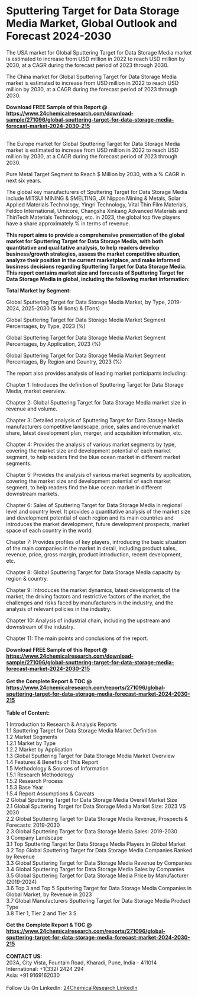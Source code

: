<h1>Sputtering Target for Data Storage Media Market, Global Outlook and Forecast 2024-2030</h1><p>The USA market for Global Sputtering Target for Data Storage Media market is estimated to increase from USD million in 2022 to reach USD million by 2030, at a CAGR during the forecast period of 2023 through 2030.</p><p>
</p><p>The China market for Global Sputtering Target for Data Storage Media market is estimated to increase from USD million in 2022 to reach USD million by 2030, at a CAGR during the forecast period of 2023 through 2030.</p><div><b>Download FREE Sample of this Report @ 
            <a href="https://www.24chemicalresearch.com/download-sample/271096/global-sputtering-target-for-data-storage-media-forecast-market-2024-2030-215">
            https://www.24chemicalresearch.com/download-sample/271096/global-sputtering-target-for-data-storage-media-forecast-market-2024-2030-215</a></b></div><br><p>
</p><p>The Europe market for Global Sputtering Target for Data Storage Media market is estimated to increase from USD million in 2022 to reach USD million by 2030, at a CAGR during the forecast period of 2023 through 2030.</p><p>
Pure Metal Target Segment to Reach $ Million by 2030, with a % CAGR in next six years.</p><p>
The global key manufacturers of Sputtering Target for Data Storage Media include MITSUI MINING &amp; SMELTING, JX Nippon Mining &amp; Metals, Solar Applied Materials Technology, Yingri Technology, Vital Thin Film Materials, Feldco International, Umicore, Changsha Xinkang Advanced Materials and ThinTech Materials Technology, etc. in 2023, the global top five players have a share approximately % in terms of revenue.</p><p>
<strong>This report aims to provide a comprehensive presentation of the global market for Sputtering Target for Data Storage Media, with both quantitative and qualitative analysis, to help readers develop business/growth strategies, assess the market competitive situation, analyze their position in the current marketplace, and make informed business decisions regarding Sputtering Target for Data Storage Media. This report contains market size and forecasts of Sputtering Target for Data Storage Media in global, including the following market information:</strong></p><p>
</p><p>
<strong>Total Market by Segment:</strong></p><p>
Global Sputtering Target for Data Storage Media Market, by Type, 2019-2024, 2025-2030 ($ Millions) &amp; (Tons)</p><p>
Global Sputtering Target for Data Storage Media Market Segment Percentages, by Type, 2023 (%)</p><p>
</p><p>
Global Sputtering Target for Data Storage Media Market Segment Percentages, by Application, 2023 (%)</p><p>
</p><p>
Global Sputtering Target for Data Storage Media Market Segment Percentages, By Region and Country, 2023 (%)</p><p>
</p><p>
The report also provides analysis of leading market participants including:</p><p>
</p><p>
</p><p>
Chapter 1: Introduces the definition of Sputtering Target for Data Storage Media, market overview.</p><p>
Chapter 2: Global Sputtering Target for Data Storage Media market size in revenue and volume.</p><p>
Chapter 3: Detailed analysis of Sputtering Target for Data Storage Media manufacturers competitive landscape, price, sales and revenue market share, latest development plan, merger, and acquisition information, etc.</p><p>
Chapter 4: Provides the analysis of various market segments by type, covering the market size and development potential of each market segment, to help readers find the blue ocean market in different market segments.</p><p>
Chapter 5: Provides the analysis of various market segments by application, covering the market size and development potential of each market segment, to help readers find the blue ocean market in different downstream markets.</p><p>
Chapter 6: Sales of Sputtering Target for Data Storage Media in regional level and country level. It provides a quantitative analysis of the market size and development potential of each region and its main countries and introduces the market development, future development prospects, market space of each country in the world.</p><p>
Chapter 7: Provides profiles of key players, introducing the basic situation of the main companies in the market in detail, including product sales, revenue, price, gross margin, product introduction, recent development, etc.</p><p>
Chapter 8: Global Sputtering Target for Data Storage Media capacity by region &amp; country.</p><p>
Chapter 9: Introduces the market dynamics, latest developments of the market, the driving factors and restrictive factors of the market, the challenges and risks faced by manufacturers in the industry, and the analysis of relevant policies in the industry.</p><p>
Chapter 10: Analysis of industrial chain, including the upstream and downstream of the industry.</p><p>
Chapter 11: The main points and conclusions of the report.</p><div><b>Download FREE Sample of this Report @ 
            <a href="https://www.24chemicalresearch.com/download-sample/271096/global-sputtering-target-for-data-storage-media-forecast-market-2024-2030-215">
            https://www.24chemicalresearch.com/download-sample/271096/global-sputtering-target-for-data-storage-media-forecast-market-2024-2030-215</a></b></div><br><div><b>Get the Complete Report & TOC @ 
            <a href="https://www.24chemicalresearch.com/reports/271096/global-sputtering-target-for-data-storage-media-forecast-market-2024-2030-215">
            https://www.24chemicalresearch.com/reports/271096/global-sputtering-target-for-data-storage-media-forecast-market-2024-2030-215</a></b></div><br>
            <b>Table of Content:</b><p>1 Introduction to Research & Analysis Reports<br />
    1.1 Sputtering Target for Data Storage Media Market Definition<br />
    1.2 Market Segments<br />
        1.2.1 Market by Type<br />
        1.2.2 Market by Application<br />
    1.3 Global Sputtering Target for Data Storage Media Market Overview<br />
    1.4 Features & Benefits of This Report<br />
    1.5 Methodology & Sources of Information<br />
        1.5.1 Research Methodology<br />
        1.5.2 Research Process<br />
        1.5.3 Base Year<br />
        1.5.4 Report Assumptions & Caveats<br />
2 Global Sputtering Target for Data Storage Media Overall Market Size<br />
    2.1 Global Sputtering Target for Data Storage Media Market Size: 2023 VS 2030<br />
    2.2 Global Sputtering Target for Data Storage Media Revenue, Prospects & Forecasts: 2019-2030<br />
    2.3 Global Sputtering Target for Data Storage Media Sales: 2019-2030<br />
3 Company Landscape<br />
    3.1 Top Sputtering Target for Data Storage Media Players in Global Market<br />
    3.2 Top Global Sputtering Target for Data Storage Media Companies Ranked by Revenue<br />
    3.3 Global Sputtering Target for Data Storage Media Revenue by Companies<br />
    3.4 Global Sputtering Target for Data Storage Media Sales by Companies<br />
    3.5 Global Sputtering Target for Data Storage Media Price by Manufacturer (2019-2024)<br />
    3.6 Top 3 and Top 5 Sputtering Target for Data Storage Media Companies in Global Market, by Revenue in 2023<br />
    3.7 Global Manufacturers Sputtering Target for Data Storage Media Product Type<br />
    3.8 Tier 1, Tier 2 and Tier 3 S</p><div><b>Get the Complete Report & TOC @ 
            <a href="https://www.24chemicalresearch.com/reports/271096/global-sputtering-target-for-data-storage-media-forecast-market-2024-2030-215">
            https://www.24chemicalresearch.com/reports/271096/global-sputtering-target-for-data-storage-media-forecast-market-2024-2030-215</a></b></div><br><b>CONTACT US:</b><br>
            203A, City Vista, Fountain Road, Kharadi, Pune, India - 411014<br>
            International: +1(332) 2424 294<br>
            Asia: +91 9169162030 <br><br>
            Follow Us On LinkedIn: <a href="https://www.linkedin.com/company/24chemicalresearch/">24ChemicalResearch LinkedIn</a>